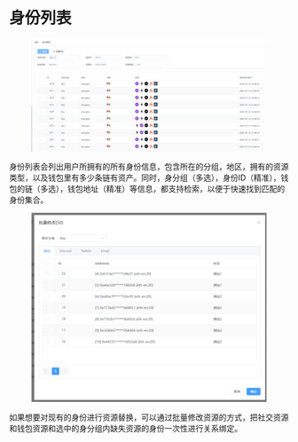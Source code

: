 # 身份列表

<figure><img src="../../../.gitbook/assets/image (17).png" alt=""><figcaption></figcaption></figure>

身份列表会列出用户所拥有的所有身份信息，包含所在的分组，地区，拥有的资源类型，以及钱包里有多少条链有资产。同时，身分组（多选），身份ID（精准），钱包的链（多选），钱包地址（精准）等信息，都支持检索，以便于快速找到匹配的身份集合。

<figure><img src="../../../.gitbook/assets/image (1) (1) (1).png" alt=""><figcaption></figcaption></figure>

如果想要对现有的身份进行资源替换，可以通过批量修改资源的方式，把社交资源和钱包资源和选中的身分组内缺失资源的身份一次性进行关系绑定。
